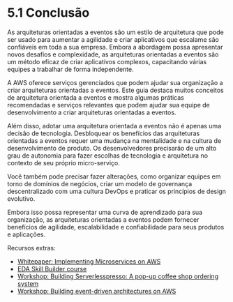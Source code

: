 # 5.1 Conclusão

As arquiteturas orientadas a eventos são um estilo de arquitetura que pode ser usado para aumentar a agilidade e criar aplicativos que escalam ​​e são confiáveis ​​em toda a sua empresa. Embora a abordagem possa apresentar novos desafios e complexidade, as arquiteturas orientadas a eventos são um método eficaz de criar aplicativos complexos, capacitando várias equipes a trabalhar de forma independente.

A AWS oferece serviços gerenciados que podem ajudar sua organização a criar arquiteturas orientadas a eventos. Este guia destaca muitos conceitos de arquitetura orientada a eventos e mostra algumas práticas recomendadas e serviços relevantes que podem ajudar sua equipe de desenvolvimento a criar arquiteturas orientadas a eventos.

Além disso, adotar uma arquitetura orientada a eventos não é apenas uma decisão de tecnologia. Desbloquear os benefícios das arquiteturas orientadas a eventos requer uma mudança na mentalidade e na cultura de desenvolvimento de produto. Os desenvolvedores precisarão de um alto grau de autonomia para fazer escolhas de tecnologia e arquitetura no contexto de seu próprio micro-serviço.

Você também pode precisar fazer alterações, como organizar equipes em torno de domínios de negócios, criar um modelo de governança descentralizado com uma cultura DevOps e praticar os princípios de design evolutivo.

Embora isso possa representar uma curva de aprendizado para sua organização, as arquiteturas orientadas a eventos podem fornecer benefícios de agilidade, escalabilidade e confiabilidade para seus produtos e aplicações.

Recursos extras:

- [Whitepaper: Implementing Microservices on AWS](https://docs.aws.amazon.com/whitepapers/latest/microservices-on-aws/microservices-on-aws.html)
- [EDA Skill Builder course](https://explore.skillbuilder.aws/learn/course/70/architecting-serverless-solutions)
- [Workshop: Building Serverlesspresso: A pop-up coffee shop ordering system](https://workshop.serverlesscoffee.com/)
- [Workshop: Building event-driven architectures on AWS](https://event-driven-architecture.workshop.aws/)
